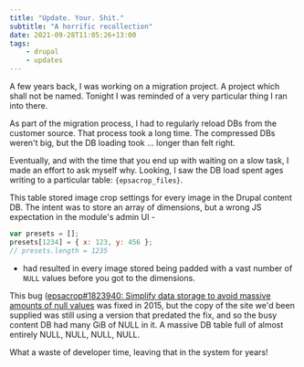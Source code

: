 ```yaml
---
title: "Update. Your. Shit."
subtitle: "A horrific recollection"
date: 2021-09-28T11:05:26+13:00
tags:
    - drupal
    - updates
---
```


A few years back, I was working on a migration project. A project which shall not be named. Tonight I was reminded of a very particular thing I ran into there.

As part of the migration process, I had to regularly reload DBs from the customer source. That process took a long time. The compressed DBs weren't big, but the DB loading took ... longer than felt right.

Eventually, and with the time that you end up with waiting on a slow task, I made an effort to ask myself why. Looking, I saw the DB load spent ages writing to a particular table: `{epsacrop_files}`.

This table stored image crop settings for every image in the Drupal content DB. The intent was to store an array of dimensions, but a wrong JS expectation in the module's admin UI -

```js
var presets = [];
presets[1234] = { x: 123, y: 456 };
// presets.length = 1235
```

- had resulted in every image stored being padded with a vast number of `NULL` values before you got to the dimensions.

This bug ([epsacrop#1823940: Simplify data storage to avoid massive amounts of null values](https://www.drupal.org/project/epsacrop/issues/1823940) was fixed in 2015, but the copy of the site we'd been supplied was still using a version that predated the fix, and so the busy content DB had many GiB of NULL in it. A massive DB table full of almost entirely NULL, NULL, NULL, NULL.

What a waste of developer time, leaving that in the system for years!
